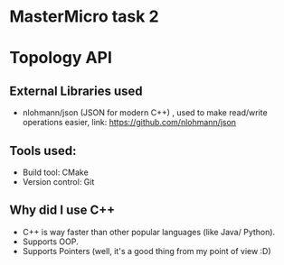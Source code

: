 # MasterMicro task 2
# Topology API

## External Libraries used
- nlohmann/json (JSON for modern C++) , used to make read/write operations easier, link: https://github.com/nlohmann/json

## Tools used:
- Build tool: CMake
- Version control: Git

## Why did I use C++
- C++ is way faster than other popular languages (like Java/ Python).
- Supports OOP.
- Supports Pointers (well, it's a good thing from my point of view :D)
